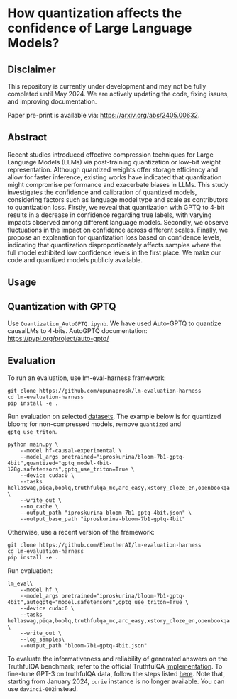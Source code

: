 # How quantization affects the confidence of Large Language Models?
## Disclaimer

This repository is currently under development and may not be fully completed until May 2024. We are actively updating the code, fixing issues, and improving documentation.

Paper pre-print is available via: https://arxiv.org/abs/2405.00632.

## Abstract
Recent studies introduced effective compression techniques for Large Language Models (LLMs) via post-training quantization or low-bit weight representation. Although quantized weights offer storage efficiency and allow for faster inference, existing works have indicated that quantization might compromise performance and exacerbate biases in LLMs. This study investigates the confidence and calibration of quantized models, considering factors such as language model type and scale as contributors to quantization loss. Firstly, we reveal that quantization with GPTQ to 4-bit results in a decrease in confidence regarding true labels, with varying impacts observed among different language models. Secondly, we observe fluctuations in the impact on confidence across different scales. Finally, we propose an explanation for quantization loss based on confidence levels, indicating that quantization disproportionately affects samples where the full model exhibited low confidence levels in the first place. We make our code and quantized models publicly available.


## Usage
## Quantization with GPTQ
Use ```Quantization_AutoGPTQ.ipynb```. We have used Auto-GPTQ to quantize causalLMs to 4-bits.
AutoGPTQ documentation: https://pypi.org/project/auto-gptq/ 

## Evaluation
To run an evaluation, use lm-eval-harness framework:
```
git clone https://github.com/upunaprosk/lm-evaluation-harness
cd lm-evaluation-harness
pip install -e .
```
Run evaluation on selected [datasets](https://github.com/upunaprosk/lm-evaluation-harness/blob/master/docs/task_table.md).
The example below is for quantized bloom; for non-compressed models, remove ```quantized``` and ```gptq_use_triton```.
```
python main.py \
    --model hf-causal-experimental \
    --model_args pretrained="iproskurina/bloom-7b1-gptq-4bit",quantized="gptq_model-4bit-128g.safetensors",gptq_use_triton=True \
    --device cuda:0 \
    --tasks hellaswag,piqa,boolq,truthfulqa_mc,arc_easy,xstory_cloze_en,openbookqa \
    --write_out \
    --no_cache \
    --output_path "iproskurina-bloom-7b1-gptq-4bit.json" \
    --output_base_path "iproskurina-bloom-7b1-gptq-4bit"
```
Otherwise, use a recent version of the framework:
```
git clone https://github.com/EleutherAI/lm-evaluation-harness
cd lm-evaluation-harness
pip install -e .
```
Run evaluation:
```
lm_eval\
    --model hf \
    --model_args pretrained="iproskurina/bloom-7b1-gptq-4bit",autogptq="model.safetensors",gptq_use_triton=True \
    --device cuda:0 \
    --tasks hellaswag,piqa,boolq,truthfulqa_mc,arc_easy,xstory_cloze_en,openbookqa \
    --write_out \
    --log_samples\
    --output_path "bloom-7b1-gptq-4bit.json"
```
To evaluate the informativeness and reliability of generated answers on the TruthfulQA benchmark, refer to the official TruthfulQA [implementation](https://github.com/sylinrl/TruthfulQA).
To fine-tune GPT-3 on truthfulQA data, follow the steps listed [here](https://github.com/sylinrl/TruthfulQA?tab=readme-ov-file#fine-tuning-gpt-3-for-evaluation).
Note that, starting from January 2024, ```curie``` instance is no longer available. You can use ```davinci-002```instead.
